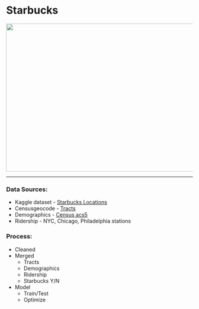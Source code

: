 # Starbucks
<p> 
  <img width="600" height="400" src="https://www.nj.com/resizer/K9MVlUwBCrQwu9vlKPCmw4l77LE=/450x0/smart/arc-anglerfish-arc2-prod-advancelocal.s3.amazonaws.com/public/GYIQTDR4FBGDFMLHHYHA3XP43I.JPG">
</p>

---

### Data Sources:  
- Kaggle dataset - [Starbucks Locations](https://www.kaggle.com/starbucks/store-locations) 
- Censusgeocode - [Tracts](https://pypi.org/project/censusgeocode/)
- Demographics - [Census acs5](https://pypi.org/project/census/)
- Ridership - NYC, Chicago, Philadelphia stations  

### Process:  
- Cleaned 
- Merged 
  - Tracts
  - Demographics
  - Ridership
  - Starbucks Y/N 
- Model
  - Train/Test
  - Optimize
